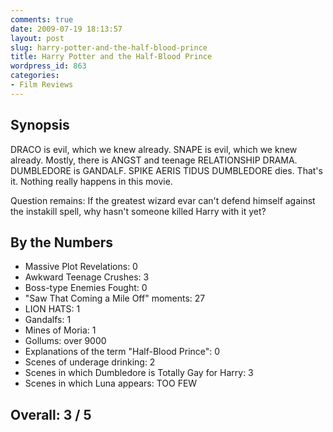 ```yaml
---
comments: true
date: 2009-07-19 18:13:57
layout: post
slug: harry-potter-and-the-half-blood-prince
title: Harry Potter and the Half-Blood Prince
wordpress_id: 863
categories:
- Film Reviews
---
```


Synopsis
--------

DRACO is evil, which we knew already.  SNAPE is evil, which we knew already.  Mostly, there is ANGST and teenage RELATIONSHIP DRAMA.  DUMBLEDORE is GANDALF.  SPIKE AERIS TIDUS DUMBLEDORE dies.  That's it.  Nothing really happens in this movie.

Question remains: If the greatest wizard evar can't defend himself against the instakill spell, why hasn't someone killed Harry with it yet?

By the Numbers
--------------

* Massive Plot Revelations: 0  
* Awkward Teenage Crushes: 3  
* Boss-type Enemies Fought: 0  
* "Saw That Coming a Mile Off" moments: 27  
* LION HATS: 1  
* Gandalfs: 1  
* Mines of Moria: 1  
* Gollums: over 9000  
* Explanations of the term "Half-Blood Prince": 0  
* Scenes of underage drinking: 2  
* Scenes in which Dumbledore is Totally Gay for Harry: 3  
* Scenes in which Luna appears: TOO FEW

Overall: 3 / 5
--------------
